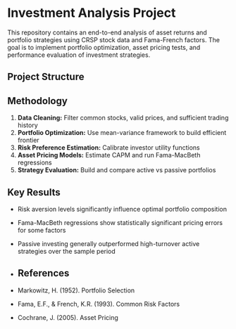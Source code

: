 # Investment Analysis Project

This repository contains an end-to-end analysis of asset returns and portfolio strategies using CRSP stock data and Fama-French factors. The goal is to implement portfolio optimization, asset pricing tests, and performance evaluation of investment strategies.

## Project Structure

## Methodology

1. **Data Cleaning:** Filter common stocks, valid prices, and sufficient trading history  
2. **Portfolio Optimization:** Use mean-variance framework to build efficient frontier  
3. **Risk Preference Estimation:** Calibrate investor utility functions  
4. **Asset Pricing Models:** Estimate CAPM and run Fama-MacBeth regressions  
5. **Strategy Evaluation:** Build and compare active vs passive portfolios

## Key Results

- Risk aversion levels significantly influence optimal portfolio composition  
- Fama-MacBeth regressions show statistically significant pricing errors for some factors  
- Passive investing generally outperformed high-turnover active strategies over the sample period

- ## References

- Markowitz, H. (1952). Portfolio Selection  
- Fama, E.F., & French, K.R. (1993). Common Risk Factors  
- Cochrane, J. (2005). Asset Pricing
